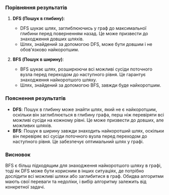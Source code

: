 ### Порівняння результатів

1. **DFS (Пошук в глибину)**:
   - DFS шукає шлях, заглиблюючись у граф до максимальної глибини перед поверненням назад. Це може призвести до знаходження довших шляхів.
   - Шлях, знайдений за допомогою DFS, може бути довшим і не обов'язково найкоротшим.

2. **BFS (Пошук в ширину)**:
   - BFS шукає шлях, розширюючи всі можливі сусіди поточного вузла перед переходом до наступного рівня. Це гарантує знаходження найкоротшого шляху.
   - Шлях, знайдений за допомогою BFS, завжди буде найкоротшим.

### Пояснення результатів

- **DFS**: Пошук в глибину може знайти шлях, який не є найкоротшим, оскільки він заглиблюється в глибину графа, перш ніж перевіряти всі можливі сусіди на кожному рівні. Це може призвести до довших, але можливих шляхів.
- **BFS**: Пошук в ширину завжди знаходить найкоротший шлях, оскільки він перевіряє всі сусіди поточного вузла перед переходом до наступного рівня. Це забезпечує оптимальний шлях у графі.

### Висновок
BFS є більш підходящим для знаходження найкоротшого шляху в графі, тоді як DFS може бути корисним в інших ситуаціях, де потрібно дослідити всі можливі шляхи або заглибитися в граф. Обидва алгоритми мають свої переваги та недоліки, і вибір алгоритму залежить від конкретної задачі.
